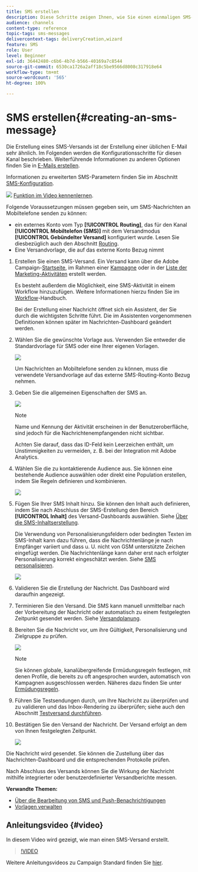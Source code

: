 ```yaml
---
title: SMS erstellen
description: Diese Schritte zeigen Ihnen, wie Sie einen einmaligen SMS-Versand mit Adobe Campaign erstellen können.
audience: channels
content-type: reference
topic-tags: sms-messages
delivercontext-tags: deliveryCreation,wizard
feature: SMS
role: User
level: Beginner
exl-id: 36442480-c6b6-4b7d-b566-40169a7c8544
source-git-commit: 6530ca1726a2aff18c5be9566d8008c317918e64
workflow-type: tm+mt
source-wordcount: '565'
ht-degree: 100%

---
```


# SMS erstellen{#creating-an-sms-message}

Die Erstellung eines SMS-Versands ist der Erstellung einer üblichen E-Mail sehr ähnlich. Im Folgenden werden die Konfigurationsschritte für diesen Kanal beschrieben. Weiterführende Informationen zu anderen Optionen finden Sie in [E-Mails erstellen](../../channels/using/creating-an-email.md).

Informationen zu erweiterten SMS-Parametern finden Sie im Abschnitt [SMS-Konfiguration](../../administration/using/configuring-sms-channel.md).

![](assets/do-not-localize/how-to-video.png) [Funktion im Video kennenlernen](#video).

Folgende Voraussetzungen müssen gegeben sein, um SMS-Nachrichten an Mobiltelefone senden zu können:

* ein externes Konto vom Typ **[!UICONTROL Routing]**, das für den Kanal **[!UICONTROL Mobiltelefon (SMS)]** mit dem Versandmodus **[!UICONTROL Gebündelter Versand]** konfiguriert wurde. Lesen Sie diesbezüglich auch den Abschnitt [Routing](../../administration/using/configuring-sms-channel.md#defining-an-sms-routing).
* Eine Versandvorlage, die auf das externe Konto Bezug nimmt

1. Erstellen Sie einen SMS-Versand. Ein Versand kann über die Adobe Campaign-[Startseite](../../start/using/interface-description.md#home-page), im Rahmen einer [Kampagne](../../start/using/marketing-activities.md#creating-a-marketing-activity) oder in der [Liste der Marketing-Aktivitäten](../../start/using/programs-and-campaigns.md#creating-a-campaign) erstellt werden.

   Es besteht außerdem die Möglichkeit, eine SMS-Aktivität in einem Workflow hinzuzufügen. Weitere Informationen hierzu finden Sie im [Workflow](../../automating/using/sms-delivery.md)-Handbuch.

   Bei der Erstellung einer Nachricht öffnet sich ein Assistent, der Sie durch die wichtigsten Schritte führt. Die im Assistenten vorgenommenen Definitionen können später im Nachrichten-Dashboard geändert werden.

1. Wählen Sie die gewünschte Vorlage aus. Verwenden Sie entweder die Standardvorlage für SMS oder eine Ihrer eigenen Vorlagen.

   ![](assets/sms_creation_1.png)

   Um Nachrichten an Mobiltelefone senden zu können, muss die verwendete Versandvorlage auf das externe SMS-Routing-Konto Bezug nehmen.

1. Geben Sie die allgemeinen Eigenschaften der SMS an.

   ![](assets/sms_creation_2.png)

   >[!NOTE]
   >
   >Name und Kennung der Aktivität erscheinen in der Benutzeroberfläche, sind jedoch für die Nachrichtenempfangenden nicht sichtbar.
   >
   >Achten Sie darauf, dass das ID-Feld kein Leerzeichen enthält, um Unstimmigkeiten zu vermeiden, z. B. bei der Integration mit Adobe Analytics.

1. Wählen Sie die zu kontaktierende Audience aus. Sie können eine bestehende Audience auswählen oder direkt eine Population erstellen, indem Sie Regeln definieren und kombinieren.

   ![](assets/sms_creation_3.png)

1. Fügen Sie Ihrer SMS Inhalt hinzu. Sie können den Inhalt auch definieren, indem Sie nach Abschluss der SMS-Erstellung den Bereich **[!UICONTROL Inhalt]** des Versand-Dashboards auswählen. Siehe [Über die SMS-Inhaltserstellung](../../channels/using/about-sms-and-push-content-design.md).

   Die Verwendung von Personalisierungsfeldern oder bedingten Texten im SMS-Inhalt kann dazu führen, dass die Nachrichtenlänge je nach Empfänger variiert und dass u. U. nicht von GSM unterstützte Zeichen eingefügt werden. Die Nachrichtenlänge kann daher erst nach erfolgter Personalisierung korrekt eingeschätzt werden. Siehe [SMS personalisieren](../../channels/using/personalizing-sms-messages.md).

   ![](assets/sms_creation_4.png)

1. Validieren Sie die Erstellung der Nachricht. Das Dashboard wird daraufhin angezeigt.
1. Terminieren Sie den Versand. Die SMS kann manuell unmittelbar nach der Vorbereitung der Nachricht oder automatisch zu einem festgelegten Zeitpunkt gesendet werden. Siehe [Versandplanung](../../sending/using/about-scheduling-messages.md).
1. Bereiten Sie die Nachricht vor, um ihre Gültigkeit, Personalisierung und Zielgruppe zu prüfen.

   ![](assets/sms_creation_6.png)

   >[!NOTE]
   >
   >Sie können globale, kanalübergreifende Ermüdungsregeln festlegen, mit denen Profile, die bereits zu oft angesprochen wurden, automatisch von Kampagnen ausgeschlossen werden. Näheres dazu finden Sie unter [Ermüdungsregeln](../../sending/using/fatigue-rules.md).

1. Führen Sie Testsendungen durch, um Ihre Nachricht zu überprüfen und zu validieren und das Inbox-Rendering zu überprüfen; siehe auch den Abschnitt [Testversand durchführen](../../sending/using/sending-proofs.md).
1. Bestätigen Sie den Versand der Nachricht. Der Versand erfolgt an dem von Ihnen festgelegten Zeitpunkt.

   ![](assets/sms_creation_7.png)

Die Nachricht wird gesendet. Sie können die Zustellung über das Nachrichten-Dashboard und die entsprechenden Protokolle prüfen.

Nach Abschluss des Versands können Sie die Wirkung der Nachricht mithilfe integrierter oder benutzerdefinierter Versandberichte messen.

**Verwandte Themen:**

* [Über die Bearbeitung von SMS und Push-Benachrichtigungen](../../channels/using/about-sms-and-push-content-design.md)
* [Vorlagen verwalten](../../start/using/marketing-activity-templates.md)

## Anleitungsvideo {#video}

In diesem Video wird gezeigt, wie man einen SMS-Versand erstellt.

>[!VIDEO](https://video.tv.adobe.com/v/25265/?quality=12)

Weitere Anleitungsvideos zu Campaign Standard finden Sie [hier](https://experienceleague.adobe.com/docs/campaign-standard-learn/tutorials/overview.html?lang=de).
